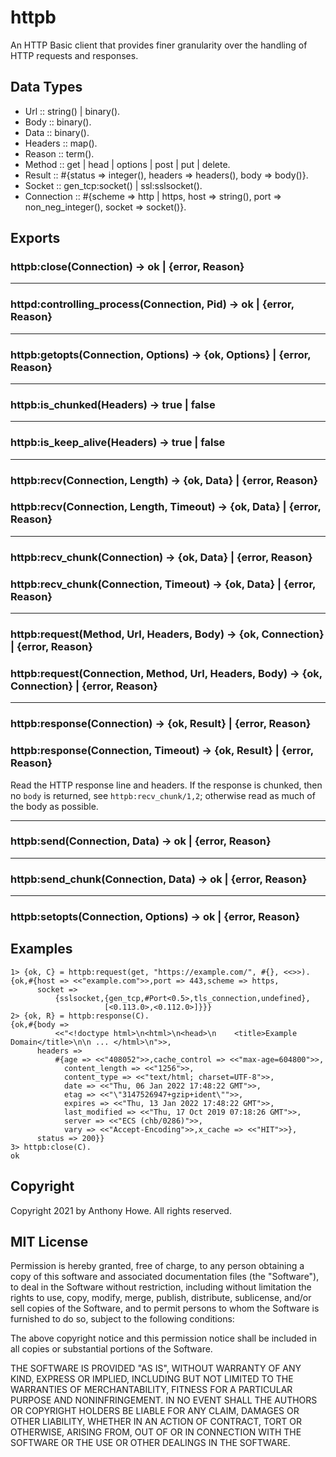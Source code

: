 httpb
=====

An HTTP Basic client that provides finer granularity over the handling of HTTP requests and responses.


Data Types
----------

* Url               :: string() | binary().
* Body              :: binary().
* Data              :: binary().
* Headers           :: map().
* Reason            :: term().
* Method            :: get | head | options | post | put | delete.
* Result            :: #{status => integer(), headers => headers(), body => body()}.
* Socket            :: gen_tcp:socket() | ssl:sslsocket().
* Connection        :: #{scheme => http | https, host => string(), port => non_neg_integer(), socket => socket()}.


Exports
-------

### httpb:close(Connection) -> ok | {error, Reason}

- - -
### httpd:controlling_process(Connection, Pid) -> ok | {error, Reason}

- - -
### httpb:getopts(Connection, Options) -> {ok, Options} | {error, Reason}

- - -
### httpb:is_chunked(Headers) -> true | false

- - -
### httpb:is_keep_alive(Headers) -> true | false

- - -
### httpb:recv(Connection, Length) -> {ok, Data} | {error, Reason}
### httpb:recv(Connection, Length, Timeout) -> {ok, Data} | {error, Reason}

- - -
### httpb:recv_chunk(Connection) -> {ok, Data} | {error, Reason}
### httpb:recv_chunk(Connection, Timeout) -> {ok, Data} | {error, Reason}

- - -
### httpb:request(Method, Url, Headers, Body) -> {ok, Connection} | {error, Reason}
### httpb:request(Connection, Method, Url, Headers, Body) -> {ok, Connection} | {error, Reason}

- - -
### httpb:response(Connection) -> {ok, Result} | {error, Reason}
### httpb:response(Connection, Timeout) -> {ok, Result} | {error, Reason}

Read the HTTP response line and headers.  If the response is chunked, then no `body` is returned, see `httpb:recv_chunk/1,2`; otherwise read as much of the body as possible.

- - -
### httpb:send(Connection, Data) -> ok | {error, Reason}

- - -
### httpb:send_chunk(Connection, Data) -> ok | {error, Reason}

- - -
### httpb:setopts(Connection, Options) -> ok | {error, Reason}


Examples
--------

```
1> {ok, C} = httpb:request(get, "https://example.com/", #{}, <<>>).
{ok,#{host => <<"example.com">>,port => 443,scheme => https,
      socket =>
          {sslsocket,{gen_tcp,#Port<0.5>,tls_connection,undefined},
                     [<0.113.0>,<0.112.0>]}}}
2> {ok, R} = httpb:response(C).
{ok,#{body =>
          <<"<!doctype html>\n<html>\n<head>\n    <title>Example Domain</title>\n\n ... </html>\n">>,
      headers =>
          #{age => <<"408052">>,cache_control => <<"max-age=604800">>,
            content_length => <<"1256">>,
            content_type => <<"text/html; charset=UTF-8">>,
            date => <<"Thu, 06 Jan 2022 17:48:22 GMT">>,
            etag => <<"\"3147526947+gzip+ident\"">>,
            expires => <<"Thu, 13 Jan 2022 17:48:22 GMT">>,
            last_modified => <<"Thu, 17 Oct 2019 07:18:26 GMT">>,
            server => <<"ECS (chb/0286)">>,
            vary => <<"Accept-Encoding">>,x_cache => <<"HIT">>},
      status => 200}}
3> httpb:close(C).
ok
```


Copyright
---------

Copyright 2021 by Anthony Howe.  All rights reserved.


MIT License
-----------

Permission is hereby granted, free of charge, to any person obtaining a copy of this software and associated documentation files (the "Software"), to deal in the Software without restriction, including without limitation the rights to use, copy, modify, merge, publish, distribute, sublicense, and/or sell copies of the Software, and to permit persons to whom the Software is furnished to do so, subject to the following conditions:

The above copyright notice and this permission notice shall be included in all copies or substantial portions of the Software.

THE SOFTWARE IS PROVIDED "AS IS", WITHOUT WARRANTY OF ANY KIND, EXPRESS OR IMPLIED, INCLUDING BUT NOT LIMITED TO THE WARRANTIES OF MERCHANTABILITY, FITNESS FOR A PARTICULAR PURPOSE AND NONINFRINGEMENT. IN NO EVENT SHALL THE AUTHORS OR COPYRIGHT HOLDERS BE LIABLE FOR ANY CLAIM, DAMAGES OR OTHER LIABILITY, WHETHER IN AN ACTION OF CONTRACT, TORT OR OTHERWISE, ARISING FROM, OUT OF OR IN CONNECTION WITH THE SOFTWARE OR THE USE OR OTHER DEALINGS IN THE SOFTWARE.
